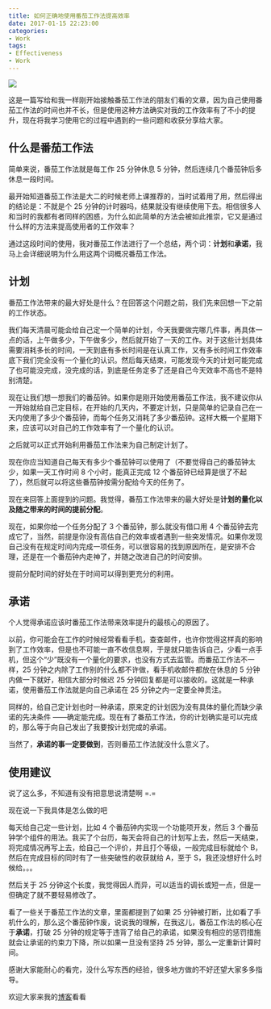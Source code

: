 ```yaml
---
title: 如何正确地使用番茄工作法提高效率
date: 2017-01-15 22:23:00
categories:
- Work
tags: 
- Effectiveness
- Work
---
```


![](https://raw.githubusercontent.com/jifaxu/image/master/blog/pomodoro.jpeg)

这是一篇写给和我一样刚开始接触番茄工作法的朋友们看的文章，因为自己使用番茄工作法的时间也并不长，但是使用这种方法确实对我的工作效率有了不小的提升，现在将我学习使用它的过程中遇到的一些问题和收获分享给大家。

<!-- more -->

## 什么是番茄工作法

简单来说，番茄工作法就是每工作 25 分钟休息 5 分钟，然后连续几个番茄钟后多休息一段时间。

最开始知道番茄工作法是大二的时候老师上课推荐的，当时试着用了用，然后得出的结论是：不就是个 25 分钟的计时器吗，结果就没有继续使用下去。相信很多人和当时的我都有者同样的困惑，为什么如此简单的方法会被如此推崇，它又是通过什么样的方法来提高使用者的工作效率？

通过这段时间的使用，我对番茄工作法进行了一个总结，两个词：**计划**和**承诺**，我马上会详细说明为什么用这两个词概况番茄工作法。

## 计划

番茄工作法带来的最大好处是什么？在回答这个问题之前，我们先来回想一下之前的工作状态。

我们每天清晨可能会给自己定一个简单的计划，今天我要做完哪几件事，再具体一点的话，上午做多少，下午做多少，然后就开始了一天的工作。对于这些计划具体需要消耗多长的时间，一天到底有多长时间是在认真工作，又有多长时间工作效率底下我们完全没有一个量化的认识。然后每天结束，可能发现今天的计划可能完成了也可能没完成，没完成的话，到底是任务定多了还是自己今天效率不高也不是特别清楚。

现在让我们想一想我们的番茄钟。如果你是刚开始使用番茄工作法，我不建议你从一开始就给自己定目标，在开始的几天内，不要定计划，只是简单的记录自己在一天内使用了多少个番茄钟，而每个任务又消耗了多少番茄钟。这样大概一个星期下来，应该可以对自己的工作效率有了一个量化的认识。

之后就可以正式开始利用番茄工作法来为自己制定计划了。

现在你应当知道自己每天有多少个番茄钟可以使用了（不要觉得自己的番茄钟太少，如果一天工作时间 8 个小时，能真正完成 12 个番茄钟已经算是很了不起了），然后就可以将这些番茄钟按需分配给今天的任务了。

现在来回答上面提到的问题。我觉得，番茄工作法带来的最大好处是**计划的量化以及随之带来的时间的提前分配**。

现在，如果你给一个任务分配了 3 个番茄钟，那么就没有借口用 4 个番茄钟去完成它了，当然，前提是你没有高估自己的效率或者遇到一些突发情况。如果你发现自己没有在规定时间内完成一项任务，可以很容易的找到原因所在，是安排不合理，还是在一个番茄钟内走神了，并随之改进自己的时间安排。

提前分配时间的好处在于时间可以得到更充分的利用。



## 承诺

个人觉得承诺应该时番茄工作法带来效率提升的最核心的原因了。

以前，你可能会在工作的时候经常看看手机，查查邮件，也许你觉得这样真的影响到了工作效率，但是也不可能一直不收信息啊，于是就只能告诉自己，少看一点手机，但这个“少”既没有一个量化的要求，也没有方式去监管。而番茄工作法不一样，25 分钟之内除了工作别的什么都不许做，看手机收邮件都放在休息的 5 分钟内做一下就好，相信大部分时候迟 25 分钟回复都是可以接收的。这就是一种承诺，使用番茄工作法就是向自己承诺在 25 分钟之内一定要全神贯注。

同样的，给自己定计划也时一种承诺，原来定的计划因为没有具体的量化而缺少承诺的先决条件 ——确定能完成。现在有了番茄工作法，你的计划确实是可以完成的，那么等于向自己发出了我要按计划完成的承诺。

当然了，**承诺的事一定要做到**，否则番茄工作法就没什么意义了。

## 使用建议

说了这么多，不知道有没有把意思说清楚啊 =.=

现在说一下我具体是怎么做的吧

每天给自己定一些计划，比如 4 个番茄钟内实现一个功能项开发，然后 3 个番茄钟学个组件的用法。我买了个台历，每天会将自己的计划写上去，然后一天结束，将完成情况再写上去，给自己一个评价，并且打个等级，一般完成目标就给个 B，然后在完成目标的同时有了一些突破性的收获就给 A，至于 S，我还没想好什么时候给。。。

然后关于 25 分钟这个长度，我觉得因人而异，可以适当的调长或短一点，但是一但确定了就不要轻易修改了。

看了一些关于番茄工作法的文章，里面都提到了如果 25 分钟被打断，比如看了手机什么的，那么这个番茄钟作废，说说我的理解，在我这儿，番茄工作法的核心在于**承诺**，打破 25 分钟的规定等于违背了给自己的承诺，如果没有相应的惩罚措施就会让承诺的约束力下降，所以如果一旦没有坚持 25 分钟，那么一定重新计算时间。



感谢大家能耐心的看完，没什么写东西的经验，很多地方做的不好还望大家多多指导。

欢迎大家来我的[博客](https://blog.xujifa.cn)看看
